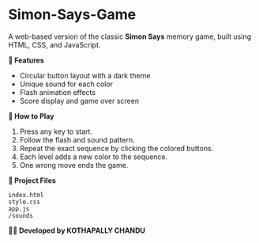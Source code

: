 # Simon-Says-Game
A web-based version of the classic **Simon Says** memory game, built using HTML, CSS, and JavaScript.

**🚀 Features**
- Circular button layout with a dark theme
- Unique sound for each color
- Flash animation effects
- Score display and game over screen

**🧠 How to Play**
1. Press any key to start.
2. Follow the flash and sound pattern.
3. Repeat the exact sequence by clicking the colored buttons.
4. Each level adds a new color to the sequence.
5. One wrong move ends the game.


**📁 Project Files**
```
index.html
style.css
app.js
/sounds
```


**👨‍💻 Developed by KOTHAPALLY CHANDU**
